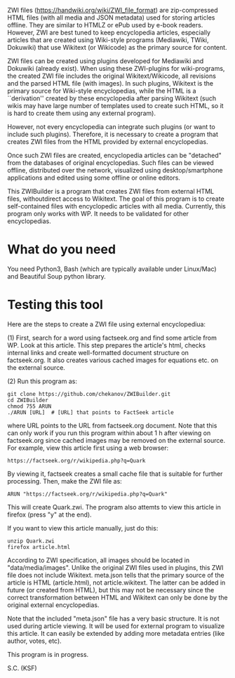 ZWI files  (https://handwiki.org/wiki/ZWI_file_format) are zip-compressed HTML files (with all media and JSON metadata) used for storing articles offline.
They are similar to HTMLZ or ePub used by e-book readers. However, ZWI are best tuned to keep encyclopedia articles, especially articles that are created using Wiki-style programs (Mediawiki, TWiki, Dokuwiki) that use Wikitext (or Wikicode) as the primary source for content.

ZWI files can be created using plugins developed for Mediawiki and Dokuwiki  (already exist). When using these ZWI-plugins for wiki-programs, the created ZWI file includes the original Wikitext/Wikicode, all revisions  and the parsed HTML file (with images). In such plugins, Wikitext is the primary source for Wiki-style encyclopedias, while the HTML is a ``derivation''  created by these encyclopedia after parsing Wikitext (such wikis may have large number of templates used to create such HTML, so it is hard to create them using any external program). 

However, not every encyclopedia can integrate such plugins (or want to include such plugins). Therefore, it is necessary to create a program that creates ZWI files from the HTML provided by external encyclopedias.  

Once such ZWI files are created, encyclopedia articles can be "detached" from the databases of original encyclopedias. Such files can be viewed offline, distributed over the network, visualized using desktop/smartphone applications and edited using some offline or online editors. 

This ZWIBuilder is a program that creates ZWI files from  external HTML files, withoutdirect access to Wikitext. The goal of this program is to create self-contained files with encyclopedic articles with all media.  Currently, this program only works with WP. It needs to be validated for other encyclopedias. 

# What do you need 

You need Python3, Bash (which are typically available under Linux/Mac) and Beautiful Soup python library.

# Testing this tool

Here are the steps to create a ZWI file using external encyclopediua:

(1) First, search for a word using factseek.org and find some article from WP. Look at this article. This step prepares the article's html, checks internal links and create well-formatted document structure on factseek.org. It also creates various cached images for equations etc. on the external source. 

(2) Run this program as:

````
git clone https://github.com/chekanov/ZWIBuilder.git
cd ZWIBuilder
chmod 755 ARUN
./ARUN [URL]  # [URL] that points to FactSeek article
````

where URL points to the URL from factseek.org document. Note that this can only work if you run this program within about 1 h after viewing on factseek.org since cached images may be removed  on the external source. For example, view this article first using a web browser:

````
https://factseek.org/r/wikipedia.php?q=Quark
````
By viewing it, factseek creates a small cache file that is suitable for further processing.  Then, make the ZWI file as:

````
ARUN "https://factseek.org/r/wikipedia.php?q=Quark"
````

This will create Quark.zwi.  The program also attemts to view this article in firefox (press "y" at the end).

If you want to view this article manually, just do this:


````
unzip Quark.zwi
firefox article.html

````
According to ZWI specification, all images should be located in "data/media/images". Unlike the original ZWI files used in plugins, this ZWI file does not include Wikitext. meta.json tells that the primary source of the article is HTML (article.html), not article.wikitext. The latter can be added in future (or created from HTML), but this may not be necessary since the correct transformation between HTML and Wikitext can only be done by the original external encyclopedias.

Note that the included "meta.json" file has a very basic structure. It is not used during article viewing. It will be used
for external program to visualize this article. It can easily be extended by adding more metadata entries (like author, votes, etc).

This program is in progress.

S.C. (KSF)

